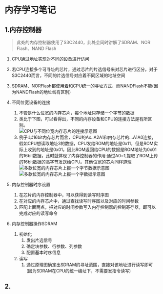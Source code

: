 # 内存学习笔记
## 1.内存控制器
> 此处的内存控制器使用了S3C2440，此处会同时讲解了SDRAM、NOR Flash、NAND Flash
1. CPU通过地址实现对不同的设备进行访问
2. 若CPU连接多个可寻址的芯片，通过芯片的片选信号来对芯片进行区分，对于S3C2440而言，不同的片选信号对应着不同区域的地址空间
3. SDRAM、NORFlash都使用着和CPU统一的寻址方式，而NANDFlash不能(因为NANDFlash的地址线有区别)
4. 不同位宽设备的连接
   1. 不管是什么位宽的内存芯片，每个地址只存储一个字节的数据
   2. 类比于下图，可以看得出，不同的内存设备和CPU的连接方法是有所区别。  
    ![CPU与不同位宽内存芯片的连接示意图](https://gitee.com/timchanchn/pictures/raw/master/daily/%E5%86%85%E5%AD%98/CPU%E4%B8%8E%E4%B8%8D%E5%90%8C%E4%BD%8D%E5%AE%BD%E8%8A%AF%E7%89%87%E7%9A%84%E8%BF%9E%E6%8E%A5%E7%A4%BA%E6%84%8F%E5%9B%BE.png)  
   3. 例子:以16bit内存芯片而言，CPU的Ax..A2A1和内存芯片的...A1A0连接，假如CPU想读取地址3的数据，CPU发给ROM的地址是0x11，但是ROM实际上收到的地址是0x01，因此ROM返回给CPU的数据是ROM地址为0x01的16bit数据，此时就体现了内存控制器的作用:通过A0=1,提取了ROM上传的16bit数据的高字节发送给CPU。其他位宽的芯片同样道理  
    ![多款位宽的内存芯片上报一个字节数据示意图]()  
    ![多款位宽的内存芯片上报一个字数据示意图](https://timgsa.baidu.com/timg?image&quality=80&size=b9999_10000&sec=1602613275979&di=fc61bacae6f0a27d5b13ae68e88aa515&imgtype=0&src=http%3A%2F%2Fn.sinaimg.cn%2Fsports%2Ftransform%2F283%2Fw650h433%2F20180413%2FGxf8-fytnfyp4287321.jpg)  
5. 内存控制器时序设置
   1. 在芯片的内存控制器中，可以获得到读写时序图
   2. 在对应的内存芯片中，通过查找读写时序图以及对应的时间参数
   3. 匹配上面两点，把对应的时间参数写入内存控制器的控制寄存器，即可以完成对应的读写命令

6. 内存控制器操作SDRAM
   1. 初始化
      1. 发出片选信号
      2. 确定块参数、行参数、列参数
      3. 配置基本时序信息
   2. 读写
      1. 通过原理图确定出SDRAM的寻址范围，直接对该地址进行读写即可(因为SDRAM在CPU的统一编址下，不需要发指令读写)

## 2.


